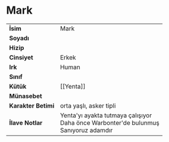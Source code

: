 # Mark   
|  |  |  
|---|---|  
| **İsim** | Mark |  
| **Soyadı** |  |  
| **Hizip** |  |  
| **Cinsiyet** | Erkek |  
| **Irk** | Human |  
| **Sınıf** |  |  
| **Kütük** | [[Yenta]] |  
| **Münasebet** |  |  
| **Karakter Betimi** | orta yaşlı, asker tipli |  
| **İlave Notlar** | Yenta'yı ayakta tutmaya çalışıyor<br>Daha önce Warbonter'de bulunmuş<br>Sanıyoruz adamdır |  
